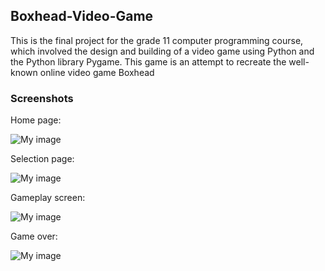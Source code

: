 ## Boxhead-Video-Game

This is the final project for the grade 11 computer programming course, which involved the design and building of a video game using Python and the Python library Pygame. This game is an attempt to recreate the well-known online video game Boxhead

### Screenshots

Home page:

![My image](billyhsun.github.com/repository/billyhsun.github.io/game1.png)

Selection page:

![My image](billyhsun.github.com/repository/billyhsun.github.io/game2.png)

Gameplay screen:

![My image](billyhsun.github.com/repository/billyhsun.github.io/game3.png)

Game over:

![My image](billyhsun.github.com/repository/billyhsun.github.io/game4.png)
